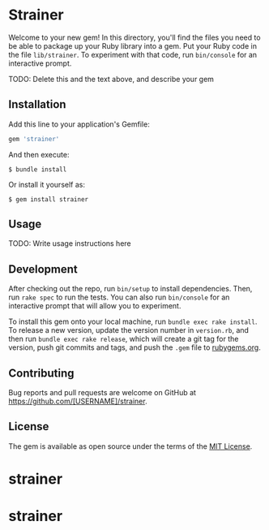 # Strainer

Welcome to your new gem! In this directory, you'll find the files you need to be able to package up your Ruby library into a gem. Put your Ruby code in the file `lib/strainer`. To experiment with that code, run `bin/console` for an interactive prompt.

TODO: Delete this and the text above, and describe your gem

## Installation

Add this line to your application's Gemfile:

```ruby
gem 'strainer'
```

And then execute:

    $ bundle install

Or install it yourself as:

    $ gem install strainer

## Usage

TODO: Write usage instructions here

## Development

After checking out the repo, run `bin/setup` to install dependencies. Then, run `rake spec` to run the tests. You can also run `bin/console` for an interactive prompt that will allow you to experiment.

To install this gem onto your local machine, run `bundle exec rake install`. To release a new version, update the version number in `version.rb`, and then run `bundle exec rake release`, which will create a git tag for the version, push git commits and tags, and push the `.gem` file to [rubygems.org](https://rubygems.org).

## Contributing

Bug reports and pull requests are welcome on GitHub at https://github.com/[USERNAME]/strainer.


## License

The gem is available as open source under the terms of the [MIT License](https://opensource.org/licenses/MIT).
# strainer
# strainer
